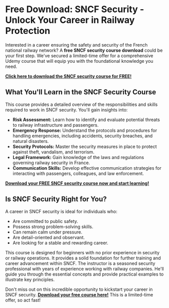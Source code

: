 # Free Download: SNCF Security - Unlock Your Career in Railway Protection

Interested in a career ensuring the safety and security of the French national railway network? A **free SNCF security course download** could be your first step. We've secured a limited-time offer for a comprehensive Udemy course that will equip you with the foundational knowledge you need.

[**Click here to download the SNCF security course for FREE!**](https://udemywork.com/sncf-security)

## What You'll Learn in the SNCF Security Course

This course provides a detailed overview of the responsibilities and skills required to work in SNCF security. You'll gain insights into:

*   **Risk Assessment:** Learn how to identify and evaluate potential threats to railway infrastructure and passengers.
*   **Emergency Response:** Understand the protocols and procedures for handling emergencies, including accidents, security breaches, and natural disasters.
*   **Security Protocols:** Master the security measures in place to protect against theft, vandalism, and terrorism.
*   **Legal Framework:** Gain knowledge of the laws and regulations governing railway security in France.
*   **Communication Skills:** Develop effective communication strategies for interacting with passengers, colleagues, and law enforcement.

[**Download your FREE SNCF security course now and start learning!**](https://udemywork.com/sncf-security)

## Is SNCF Security Right for You?

A career in SNCF security is ideal for individuals who:

*   Are committed to public safety.
*   Possess strong problem-solving skills.
*   Can remain calm under pressure.
*   Are detail-oriented and observant.
*   Are looking for a stable and rewarding career.

This course is designed for beginners with no prior experience in security or railway operations. It provides a solid foundation for further training and career advancement within SNCF. The instructor is a seasoned security professional with years of experience working with railway companies. He'll guide you through the essential concepts and provide practical examples to illustrate key principles.

Don't miss out on this incredible opportunity to kickstart your career in SNCF security. **[Download your free course here!](https://udemywork.com/sncf-security)** This is a limited-time offer, so act fast!
